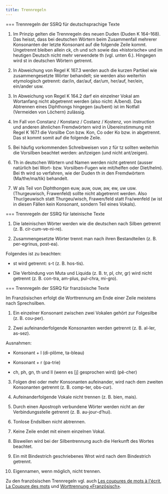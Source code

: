 ```yaml
---
title: Trennregeln
---
```


=== Trennregeln der SSRQ für deutschsprachige Texte
 
1. Im Prinzip gelten die Trennregeln des neuen Duden (Duden K 164–168). Das heisst, dass bei deutschen Wörtern beim Zusammenfall mehrerer Konsonanten der letzte Konsonant auf die folgende Zeile kommt. Ungetrennt bleiben allein ck, ch und sch sowie das «historische» und im heutigen Deutsch nicht mehr verwendete th (vgl. unten 6.). Hingegen wird st in deutschen Wörtern getrennt.
 
2. In Abweichung von Regel K 167.3 werden auch die kurzen Partikel wie zusammengesetzte Wörter behandelt; sie werden also weiterhin etymologisch getrennt: dar/in, dar/auf, dar/um, her/auf, her/ein, ein/ander usw.
 
3. In Abweichung von Regel K 164.2 darf ein einzelner Vokal am Wortanfang nicht abgetrennt werden (also nicht: A/bend). Das Abtrennen eines Diphthongs hingegen (au/bent) ist im Notfall (Vermeiden von Löchern) zulässig.
 
4. Im Fall von Constanz / Konstanz / Costanz / Kostenz, von instruction und anderen ähnlichen Fremdwörtern wird in Übereinstimmung mit Regel K 167.1 die Vorsilbe Con bzw. Kon, Co oder Ko bzw. in abgetrennt. Das st kommt somit auf die folgende Zeile.

5. Bei häufig vorkommenden Schreibweisen von z für tz sollten weiterhin die Vorsilben beachtet werden: an/tzeigen (und nicht ant/zeigen).

6. Th in deutschen Wörtern und Namen werden nicht getrennt (ausser natürlich bei Wort- bzw. Vorsilben-Fugen wie mit/helfen oder Diet/helm). Bei th wird so verfahren, wie der Duden th in den Fremdwörtern (Ma/the/ma/tik) behandelt.

7. W als Teil von Diphthongen euw, auw, ouw, aw, ew, uw usw. (Thurgeuwisch, Frawenfeld) sollte nicht abgetrennt werden.  Also Thur/geuwisch statt Thurgeu/wisch, Frawen/feld statt Fra/wenfeld (w ist in diesen Fällen kein Konsonant, sondern Teil eines Vokals).


=== Trennregeln der SSRQ für lateinische Texte 

1. Die lateinischen Wörter werden wie die deutschen nach Silben getrennt (z. B. cir-cum-ve-ni-re).

2. Zusammengesetzte Wörter trennt man nach ihren Bestandteilen (z. B. per-egrinus, post-ea).

Folgendes ist zu beachten:

- st wird getrennt: s-t (z. B. hos-tis).

- Die Verbindung von Muta und Liquida (z. B. tr, pl, chr, gr) wird nicht getrennt (z. B. con-tra, am-plus, pul-chra, mi-gro).



===  Trennregeln der SSRQ für französische Texte 

Im Französischen erfolgt die Worttrennung am Ende einer Zeile meistens nach Sprechsilben.

1. Ein einzelner Konsonant zwischen zwei Vokalen gehört zur Folgesilbe (z. B. cou-per).

2. Zwei aufeinanderfolgende Konsonanten werden getrennt (z. B. al-ler, as-sez).

Ausnahmen:

- Konsonant + l (di-plôme, ta-bleau)

- Konsonant + r (pa-trie)

- ch, ph, gn, th und ll (wenn es [j] gesprochen wird) (pê-cher)


3. Folgen drei oder mehr Konsonanten aufeinander, wird nach dem zweiten Konsonanten getrennt (z. B. comp-ter, obs-cur).

4. Aufeinanderfolgende Vokale nicht trennen (z. B. bien, mais).

5. Durch einen Apostroph verbundene Wörter werden nicht an der Verbindungsstelle getrennt (z. B. au-jour-d’hui).

6. Tonlose Endsilben nicht abtrennen.

7. Keine Zeile endet mit einem einzelnen Vokal.

8. Bisweilen wird bei der Silbentrennung auch die Herkunft des Wortes beachtet.

9. Ein mit Bindestrich geschriebenes Wrot wird nach dem Bindestrich getrennt.

10. Eigennamen, wenn möglich, nicht trennen.

Zu den französischen Trennregeln vgl.  auch [Les coupures de mots à l'écrit](http://monsu.desiderio.free.fr/atelier/coupe.html), [La Coupure des mots](http://www.aidenet.eu/grammaire01s.htm) und [Worttrennung «Französisch»](https://de.wiktionary.org/wiki/Hilfe:Worttrennung#Franz.C3.B6sisch).
